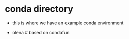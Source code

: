 # conda directory

- this is where we have an example conda environment

- olena # based on condafun
